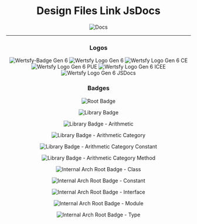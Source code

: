 <div align="center">

# Design Files Link JsDocs

![Docs](https://img.shields.io/badge/JSDocs-black?style=for-the-badge&logo=javascript&logoColor=white)
  
___

### Logos

![Wertsfy-Badge Gen 6](https://github.com/Humbanew/wertsfy/assets/59739253/6ba46e7e-f8b6-4f4d-a0fc-436bfb279918)
![Wertsfy Logo Gen 6](https://github.com/Humbanew/wertsfy/assets/59739253/73c0983e-dc74-41c7-9465-ae5fc0bcbd50)
![Wertsfy Logo Gen 6 CE](https://github.com/Humbanew/wertsfy/assets/59739253/79ed4ca5-9cf1-4e76-a489-ece65d4bfc95)
![Wertsfy Logo Gen 6 PUE](https://github.com/Humbanew/wertsfy/assets/59739253/4ed84535-5c22-46b9-a57b-7a0a1dc01106)
![Wertsfy Logo Gen 6 ICEE](https://github.com/Humbanew/wertsfy/assets/59739253/ac537b50-bf8e-4c26-80bf-bc43afe90fa1)
![Wertsfy Logo Gen 6 JSDocs](https://github.com/Humbanew/wertsfy/assets/59739253/e8e71afd-190e-437e-800e-efd353f91e61)


### Badges

![Root Badge](https://github.com/Humbanew/wertsfy/assets/59739253/f1aaab14-3a9c-4b23-9a8a-2cb67e3faac8)

![Library Badge](https://github.com/Humbanew/wertsfy/assets/59739253/0e7410ee-28ee-4260-ae9b-650c031d0517)

![Library Badge - Arithmetic](https://github.com/Humbanew/wertsfy/assets/59739253/edce6832-23e7-4305-ad7d-e1c215e26e0b)

![Library Badge - Arithmetic Category](https://github.com/Humbanew/wertsfy/assets/59739253/653499fe-188a-451c-b884-8846c52944a9)

![Library Badge - Arithmetic Category Constant](https://github.com/Humbanew/wertsfy/assets/59739253/5369d8e3-f62e-41b4-8526-fafbc862a0ee)

![Library Badge - Arithmetic Category Method](https://github.com/Humbanew/wertsfy/assets/59739253/abeeb4ad-8f4c-4267-9b39-8917d7e1530c)


![Internal Arch Root Badge - Class](https://github.com/Humbanew/wertsfy/assets/59739253/95c307d4-06f6-4000-932a-af57f0822e34)

![Internal Arch Root Badge - Constant](https://github.com/Humbanew/wertsfy/assets/59739253/12015273-f30b-44ab-8b92-350df637e731)

![Internal Arch Root Badge - Interface](https://github.com/Humbanew/wertsfy/assets/59739253/4090acd6-bb45-4d6a-942a-fe49b3f6d2d4)

![Internal Arch Root Badge - Module](https://github.com/Humbanew/wertsfy/assets/59739253/0734ef3a-b385-4482-9989-7f2bb004ce40)

![Internal Arch Root Badge - Type](https://github.com/Humbanew/wertsfy/assets/59739253/a8a42000-18b5-4ffd-b9b1-478840efea74)


</div>
